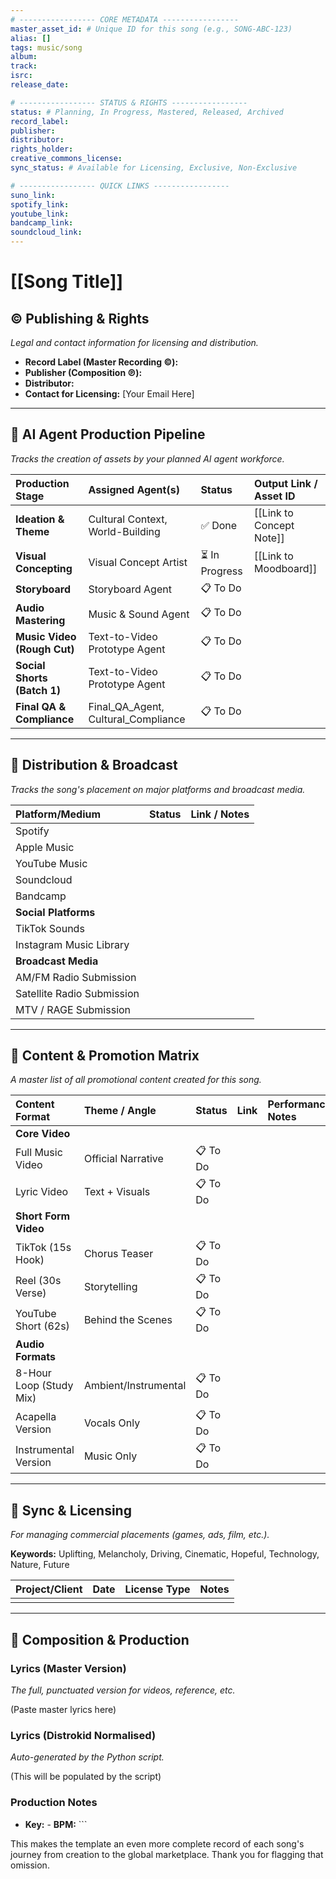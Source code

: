 ```yaml
---
# ----------------- CORE METADATA -----------------
master_asset_id: # Unique ID for this song (e.g., SONG-ABC-123)
alias: []
tags: music/song
album: 
track: 
isrc: 
release_date: 

# ----------------- STATUS & RIGHTS -----------------
status: # Planning, In Progress, Mastered, Released, Archived
record_label:
publisher:
distributor:
rights_holder:
creative_commons_license: 
sync_status: # Available for Licensing, Exclusive, Non-Exclusive

# ----------------- QUICK LINKS -----------------
suno_link: 
spotify_link: 
youtube_link: 
bandcamp_link: 
soundcloud_link: 
---
```


# [[Song Title]]

## ©️ Publishing & Rights
*Legal and contact information for licensing and distribution.*

- **Record Label (Master Recording ©):** 
- **Publisher (Composition ℗):**
- **Distributor:**
- **Contact for Licensing:** [Your Email Here]

---

## 🤖 AI Agent Production Pipeline
*Tracks the creation of assets by your planned AI agent workforce.*

| Production Stage | Assigned Agent(s) | Status | Output Link / Asset ID |
| :--- | :--- | :--- | :--- |
| **Ideation & Theme** | Cultural Context, World-Building | ✅ Done | [[Link to Concept Note]] |
| **Visual Concepting** | Visual Concept Artist | ⏳ In Progress | [[Link to Moodboard]] |
| **Storyboard** | Storyboard Agent | 📋 To Do | |
| **Audio Mastering** | Music & Sound Agent | 📋 To Do | |
| **Music Video (Rough Cut)** | Text-to-Video Prototype Agent | 📋 To Do | |
| **Social Shorts (Batch 1)** | Text-to-Video Prototype Agent | 📋 To Do | |
| **Final QA & Compliance**| Final_QA_Agent, Cultural_Compliance | 📋 To Do | |

---

## 📡 Distribution & Broadcast
*Tracks the song's placement on major platforms and broadcast media.*

| Platform/Medium | Status | Link / Notes |
| :--- | :--- | :--- |
| Spotify | | |
| Apple Music | | |
| YouTube Music | | |
| Soundcloud | | |
| Bandcamp | | |
| **Social Platforms** | | |
| TikTok Sounds | | |
| Instagram Music Library | | |
| **Broadcast Media** | | |
| AM/FM Radio Submission | | |
| Satellite Radio Submission | | |
| MTV / RAGE Submission | | |

---

## 🚀 Content & Promotion Matrix
*A master list of all promotional content created for this song.*

| Content Format | Theme / Angle | Status | Link | Performance Notes |
| :--- | :--- | :--- | :--- | :--- |
| **Core Video** | | | | |
| Full Music Video | Official Narrative | 📋 To Do | | |
| Lyric Video | Text + Visuals | 📋 To Do | | |
| **Short Form Video** | | | | |
| TikTok (15s Hook) | Chorus Teaser | 📋 To Do | | |
| Reel (30s Verse) | Storytelling | 📋 To Do | | |
| YouTube Short (62s) | Behind the Scenes | 📋 To Do | | |
| **Audio Formats** | | | | |
| 8-Hour Loop (Study Mix) | Ambient/Instrumental | 📋 To Do | | |
| Acapella Version | Vocals Only | 📋 To Do | | |
| Instrumental Version | Music Only | 📋 To Do | | |

---

## 🎵 Sync & Licensing
*For managing commercial placements (games, ads, film, etc.).*

**Keywords:** Uplifting, Melancholy, Driving, Cinematic, Hopeful, Technology, Nature, Future

| Project/Client | Date | License Type | Notes |
| :--- | :--- | :--- | :--- |
|                |      |              |       |

---

## 🎼 Composition & Production

### Lyrics (Master Version)
*The full, punctuated version for videos, reference, etc.*

(Paste master lyrics here)

### Lyrics (Distrokid Normalised)
*Auto-generated by the Python script.*

(This will be populated by the script)

### Production Notes
- **Key:** - **BPM:** ```

This makes the template an even more complete record of each song's journey from creation to the global marketplace. Thank you for flagging that omission.
